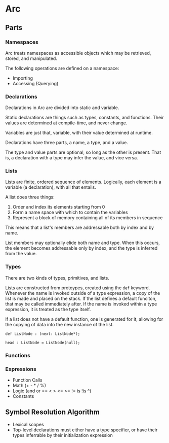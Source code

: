 # Arc

## Parts

### Namespaces

Arc treats namespaces as accessible objects which may be retrieved, stored, and manipulated.

The following operations are defined on a namespace:

* Importing
* Accessing (Querying)

### Declarations

Declarations in Arc are divided into static and variable.

Static declarations are things such as types, constants, and functions. Their values are determined at compile-time, and never change.

Variables are just that, variable, with their value determined at runtime.

Declarations have three parts, a name, a type, and a value.

The type and value parts are optional, so long as the other is present. That is, a declaration with a type may infer the value, and vice versa.

### Lists

Lists are finite, ordered sequence of elements. Logically, each element is a variable (a declaration), with all that entails.

A list does three things:

 1. Order and index its elements starting from 0
 2. Form a name space with which to contain the variables
 3. Represent a block of memory containing all of its members in sequence

This means that a list's members are addressable both by index and by name.

List members may optionally elide both name and type. When this occurs, the element becomes addressable only by index, and the type is inferred from the value.

### Types

There are two kinds of types, primitives, and lists.

Lists are constructed from protoypes, created using the `def` keyword. Whenever the name is invoked outside of a type expression, a copy of the list is made and placed on the stack. If the list defines a default funciton, that may be called immediately after. If the name is invoked within a type expression, it is treated as the type itself.

If a list does not have a default function, one is generated for it, allowing for the copying of data into the new instance of the list.

```arc
def ListNode : (next: ListNode*);

head : ListNode = ListNode(null);
```

### Functions

### Expressions

* Function Calls
* Math (+ - * / %)
* Logic (and or == < > <= >= != is !is ^)
* Constants

## Symbol Resolution Algorithm

* Lexical scopes
* Top-level declarations must either have a type specifier, or have their types inferrable by their initialization expression
